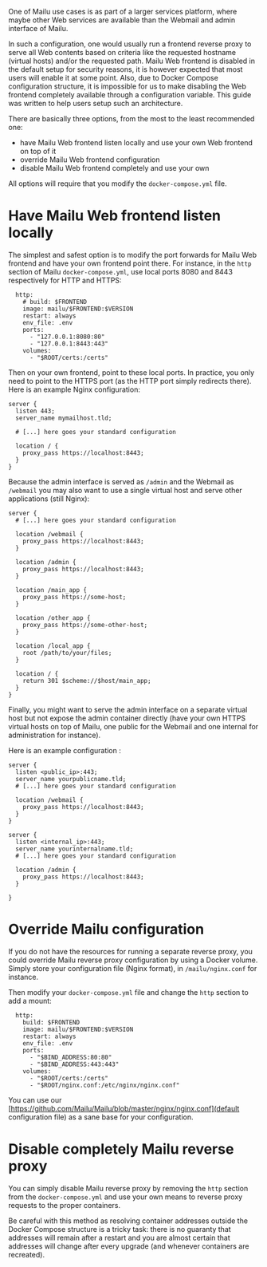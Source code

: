 One of Mailu use cases is as part of a larger services platform, where maybe other Web services are available than the Webmail and admin interface of Mailu.

In such a configuration, one would usually run a frontend reverse proxy to serve all Web contents based on criteria like the requested hostname (virtual hosts) and/or the requested path. Mailu Web frontend is disabled in the default setup for security reasons, it is however expected that most users will enable it at some point. Also, due to Docker Compose configuration structure, it is impossible for us to make disabling the Web frontend completely available through a configuration variable. This guide was written to help users setup such an architecture.

There are basically three options, from the most to the least recommended one:
- have Mailu Web frontend listen locally and use your own Web frontend on top of it
- override Mailu Web frontend configuration
- disable Mailu Web frontend completely and use your own

All options will require that you modify the ``docker-compose.yml`` file.

Have Mailu Web frontend listen locally
======================================

The simplest and safest option is to modify the port forwards for Mailu Web frontend and have your own frontend point there. For instance, in the ``http`` section of Mailu ``docker-compose.yml``, use local ports 8080 and 8443 respectively for HTTP and HTTPS:

```
  http:
    # build: $FRONTEND
    image: mailu/$FRONTEND:$VERSION
    restart: always
    env_file: .env
    ports:
      - "127.0.0.1:8080:80"
      - "127.0.0.1:8443:443"
    volumes:
      - "$ROOT/certs:/certs"
```

Then on your own frontend, point to these local ports. In practice, you only need to point to the HTTPS port (as the HTTP port simply redirects there). Here is an example Nginx configuration: 

```
server {
  listen 443;
  server_name mymailhost.tld;

  # [...] here goes your standard configuration

  location / {
    proxy_pass https://localhost:8443;
  }
}
```

Because the admin interface is served as ``/admin`` and the Webmail as ``/webmail`` you may also want to use a single virtual host and serve other applications (still Nginx): 

```
server {
  # [...] here goes your standard configuration

  location /webmail {
    proxy_pass https://localhost:8443;
  }

  location /admin {
    proxy_pass https://localhost:8443;
  }

  location /main_app {
    proxy_pass https://some-host;
  }

  location /other_app {
    proxy_pass https://some-other-host;
  }

  location /local_app {
    root /path/to/your/files;
  }

  location / {
    return 301 $scheme://$host/main_app;
  }
}
```

Finally, you might want to serve the admin interface on a separate virtual host but not expose the admin container directly (have your own HTTPS virtual hosts on top of Mailu, one public for the Webmail and one internal for administration for instance).

Here is an example configuration : 

```
server {
  listen <public_ip>:443;
  server_name yourpublicname.tld;
  # [...] here goes your standard configuration

  location /webmail {
    proxy_pass https://localhost:8443;
  }
}

server {
  listen <internal_ip>:443;
  server_name yourinternalname.tld;
  # [...] here goes your standard configuration

  location /admin {
    proxy_pass https://localhost:8443;
  }

}
```

Override Mailu configuration
============================

If you do not have the resources for running a separate reverse proxy, you could override Mailu reverse proxy configuration by using a Docker volume. Simply store your configuration file (Nginx format), in ``/mailu/nginx.conf`` for instance.

Then modify your ``docker-compose.yml`` file and change the ``http`` section to add a mount:

```
  http:
    build: $FRONTEND
    image: mailu/$FRONTEND:$VERSION
    restart: always
    env_file: .env
    ports:
      - "$BIND_ADDRESS:80:80"
      - "$BIND_ADDRESS:443:443"
    volumes:
      - "$ROOT/certs:/certs"
      - "$ROOT/nginx.conf:/etc/nginx/nginx.conf"
```

You can use our [https://github.com/Mailu/Mailu/blob/master/nginx/nginx.conf](default configuration file) as a sane base for your configuration.

Disable completely Mailu reverse proxy
======================================

You can simply disable Mailu reverse proxy by removing the ``http`` section from the ``docker-compose.yml`` and use your own means to reverse proxy requests to the proper containers.

Be careful with this method as resolving container addresses outside the Docker Compose structure is a tricky task: there is no guaranty that addresses will remain after a restart and you are almost certain that addresses will change after every upgrade (and whenever containers are recreated).